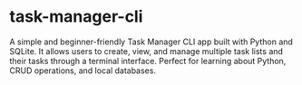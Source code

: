 # task-manager-cli
A simple and beginner-friendly Task Manager CLI app built with Python and SQLite. It allows users to create, view, and manage multiple task lists and their tasks through a terminal interface. Perfect for learning about Python, CRUD operations, and local databases.
